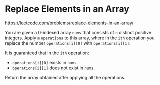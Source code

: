# Replace Elements in an Array

https://leetcode.com/problems/replace-elements-in-an-array/

You are given a 0-indexed array `nums` that consists of `n` distinct positive integers. Apply `m` `operations` to this array, where in the `ith` operation you replace the number `operations[i][0]` with `operations[i][1]`.

It is guaranteed that in the `ith` operation:

- `operations[i][0]` exists in `nums`.
- `operations[i][1]` does not exist in `nums`.

Return the array obtained after applying all the operations.
